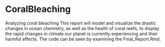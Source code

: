 # CoralBleaching
Analyzing coral bleaching 
This report will model and visualize the drastic changes in ocean chemistry, as well as the health of coral reefs, to display the rapid changes in climate our planet is currently experiencing and their harmful effects.
The code can be seen by examining the Final_Report.Rmd.
